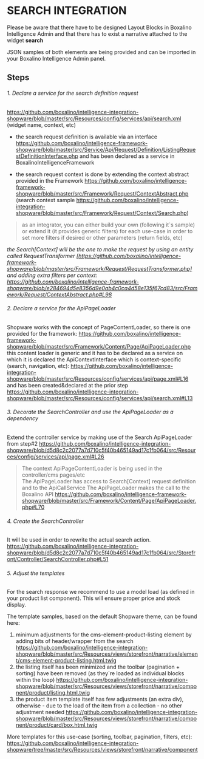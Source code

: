 # SEARCH INTEGRATION

Please be aware that there have to be designed Layout Blocks in Boxalino Intelligence Admin
and that there has to exist a narrative attached to the widget <b>search</b>

JSON samples of both elements are being provided and can be imported in your Boxalino Intelligence Admin panel.

## Steps
 ###### 1. Declare a service for the search definition request 
https://github.com/boxalino/intelligence-integration-shopware/blob/master/src/Resources/config/services/api/search.xml 
(widget name, context, etc)

* the search request definition is available via an interface 
https://github.com/boxalino/intelligence-framework-shopware/blob/master/src/Service/Api/Request/Definition/ListingRequestDefinitionInterface.php
and has been declared as a service in BoxalinoIntelligenceFramework

* the search request context is done by extending the context abstract provided in the Framework 
https://github.com/boxalino/intelligence-framework-shopware/blob/master/src/Framework/Request/ContextAbstract.php
(search context sample https://github.com/boxalino/intelligence-integration-shopware/blob/master/src/Framework/Request/Context/Search.php)

> as an integrator, you can either build your own (following it`s sample) 
> or extend it (it provides generic filters) for each use-case in order to set more filters if desired or other parameters (return fields, etc) 

<i>the Search[Context] will be the one to make the request by using an entity called RequestTransformer 
[https://github.com/boxalino/intelligence-framework-shopware/blob/master/src/Framework/Request/RequestTransformer.php] 
and adding extra filters per context: 
https://github.com/boxalino/intelligence-framework-shopware/blob/e284694d5e8356d9e0ab4c0ca4d58e135f67cd83/src/Framework/Request/ContextAbstract.php#L98
</i>

###### 2. Declare a service for the ApiPageLoader

Shopware works with the concept of PageContentLoader, so there is one provided for the framework: 
https://github.com/boxalino/intelligence-framework-shopware/blob/master/src/Framework/Content/Page/ApiPageLoader.php
this content loader is generic and it has to be declared as a service on which it is declared the ApiContextInterface which is context-specific (search, navigation, etc): 
https://github.com/boxalino/intelligence-integration-shopware/blob/master/src/Resources/config/services/api/page.xml#L16 and has been created&declared at the prior step https://github.com/boxalino/intelligence-integration-shopware/blob/master/src/Resources/config/services/api/search.xml#L13

###### 3. Decorate the SearchController and use the ApiPageLoader as a dependency

Extend the controller service by making use of the Search ApiPageLoader from step#2
https://github.com/boxalino/intelligence-integration-shopware/blob/d5d8c2c2077a7d710c5f40b465149ad17c1fb064/src/Resources/config/services/api/page.xml#L26

> The context ApiPageContentLoader is being used in the controller/cms pages/etc  
  The ApiPageLoader has access to Search[Context] request definition and to the ApiCallService
> The ApiPageLoader makes the call to the Boxalino API
> https://github.com/boxalino/intelligence-framework-shopware/blob/master/src/Framework/Content/Page/ApiPageLoader.php#L70

###### 4. Create the SearchController

It will be used in order to rewrite the actual search action.
https://github.com/boxalino/intelligence-integration-shopware/blob/d5d8c2c2077a7d710c5f40b465149ad17c1fb064/src/Storefront/Controller/SearchController.php#L51

###### 5. Adjust the templates

For the search response we recommend to use a model load (as defined in your product list component).
This will ensure proper price and stock display.

The template samples, based on the default Shopware theme, can be found here: 
1. minimum adjustments for the cms-element-product-listing element by adding bits of header/wrapper from the search
https://github.com/boxalino/intelligence-integration-shopware/blob/master/src/Resources/views/storefront/narrative/element/cms-element-product-listing.html.twig
2. the listing itself has been minimized and the toolbar (pagination + sorting) have been removed (as they`re loaded as individual blocks within the loop)
https://github.com/boxalino/intelligence-integration-shopware/blob/master/src/Resources/views/storefront/narrative/component/product/listing.html.twig
3. the product item template itself has few adjustments (an extra div), otherwise - due to the load of the item from a collection - no other adjustment needed
https://github.com/boxalino/intelligence-integration-shopware/blob/master/src/Resources/views/storefront/narrative/component/product/card/box.html.twig

More templates for this use-case (sorting, toolbar, pagination, filters, etc):
https://github.com/boxalino/intelligence-integration-shopware/tree/master/src/Resources/views/storefront/narrative/component
